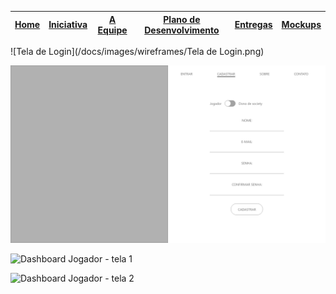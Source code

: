 [Home](/README.md) | [Iniciativa](#iniciativa) | [A Equipe](#a-equipe)| [Plano de Desenvolvimento](#plano-de-desenvolvimento) | [Entregas](/docs/iteracoes.md) | [Mockups](/docs/mockups.md) |
|----|----|----|----|----|----|

![Tela de Login](/docs/images/wireframes/Tela de Login.png)

![Tela de Cadastro](/docs/images/wireframes/Tela-de-cadastro.png)

![Dashboard Jogador - tela 1](/docs/images/wireframes/docs/images/wireframes/Dashboard-jogador-1.png)

![Dashboard Jogador - tela 2](/docs/images/wireframes/docs/images/wireframes/Dashboard-jogador.png)
